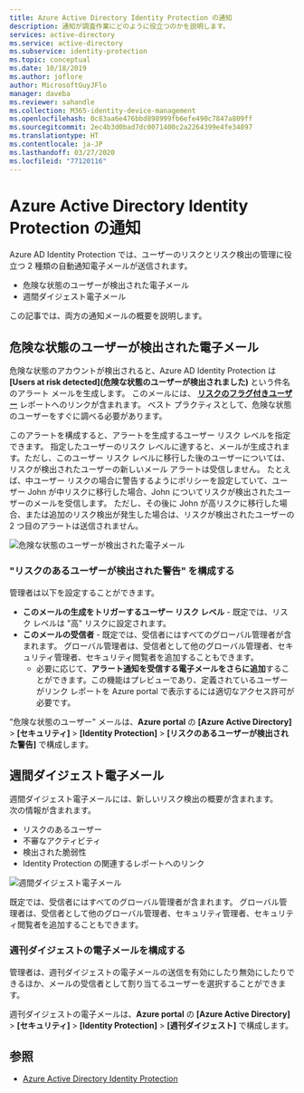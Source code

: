 ```yaml
---
title: Azure Active Directory Identity Protection の通知
description: 通知が調査作業にどのように役立つのかを説明します。
services: active-directory
ms.service: active-directory
ms.subservice: identity-protection
ms.topic: conceptual
ms.date: 10/18/2019
ms.author: joflore
author: MicrosoftGuyJFlo
manager: daveba
ms.reviewer: sahandle
ms.collection: M365-identity-device-management
ms.openlocfilehash: 0c83aa6e476bbd898999fb6efe490c7847a809ff
ms.sourcegitcommit: 2ec4b3d0bad7dc0071400c2a2264399e4fe34897
ms.translationtype: HT
ms.contentlocale: ja-JP
ms.lasthandoff: 03/27/2020
ms.locfileid: "77120116"
---
```

# <a name="azure-active-directory-identity-protection-notifications"></a>Azure Active Directory Identity Protection の通知

Azure AD Identity Protection では、ユーザーのリスクとリスク検出の管理に役立つ 2 種類の自動通知電子メールが送信されます。

- 危険な状態のユーザーが検出された電子メール
- 週間ダイジェスト電子メール

この記事では、両方の通知メールの概要を説明します。

## <a name="users-at-risk-detected-email"></a>危険な状態のユーザーが検出された電子メール

危険な状態のアカウントが検出されると、Azure AD Identity Protection は **[Users at risk detected]\(危険な状態のユーザーが検出されました\)** という件名のアラート メールを生成します。 このメールには、 **[リスクのフラグ付きユーザー](../reports-monitoring/concept-user-at-risk.md)** レポートへのリンクが含まれます。 ベスト プラクティスとして、危険な状態のユーザーをすぐに調べる必要があります。

このアラートを構成すると、アラートを生成するユーザー リスク レベルを指定できます。 指定したユーザーのリスク レベルに達すると、メールが生成されます。ただし、このユーザー リスク レベルに移行した後のユーザーについては、リスクが検出されたユーザーの新しいメール アラートは受信しません。 たとえば、中ユーザー リスクの場合に警告するようにポリシーを設定していて、ユーザー John が中リスクに移行した場合、John についてリスクが検出されたユーザーのメールを受信します。 ただし、その後に John が高リスクに移行した場合、または追加のリスク検出が発生した場合は、リスクが検出されたユーザーの 2 つ目のアラートは送信されません。

![危険な状態のユーザーが検出された電子メール](./media/howto-identity-protection-configure-notifications/01.png)

### <a name="configure-users-at-risk-detected-alerts"></a>"リスクのあるユーザーが検出された警告" を構成する

管理者は以下を設定することができます。

- **このメールの生成をトリガーするユーザー リスク レベル** - 既定では、リスク レベルは "高" リスクに設定されます。
- **このメールの受信者** - 既定では、受信者にはすべてのグローバル管理者が含まれます。 グローバル管理者は、受信者として他のグローバル管理者、セキュリティ管理者、セキュリティ閲覧者を追加することもできます。
   - 必要に応じて、**アラート通知を受信する電子メールをさらに追加**することができます。この機能はプレビューであり、定義されているユーザーがリンク レポートを Azure portal で表示するには適切なアクセス許可が必要です。

"危険な状態のユーザー" メールは、**Azure portal** の **[Azure Active Directory]**  >  **[セキュリティ]**  >  **[Identity Protection]**  >  **[リスクのあるユーザーが検出された警告]** で構成します。

## <a name="weekly-digest-email"></a>週間ダイジェスト電子メール

週間ダイジェスト電子メールには、新しいリスク検出の概要が含まれます。  
次の情報が含まれます。

- リスクのあるユーザー
- 不審なアクティビティ
- 検出された脆弱性
- Identity Protection の関連するレポートへのリンク

![週間ダイジェスト電子メール](./media/howto-identity-protection-configure-notifications/400.png)

既定では、受信者にはすべてのグローバル管理者が含まれます。 グローバル管理者は、受信者として他のグローバル管理者、セキュリティ管理者、セキュリティ閲覧者を追加することもできます。

### <a name="configure-weekly-digest-email"></a>週刊ダイジェストの電子メールを構成する

管理者は、週刊ダイジェストの電子メールの送信を有効にしたり無効にしたりできるほか、メールの受信者として割り当てるユーザーを選択することができます。

週刊ダイジェストの電子メールは、**Azure portal** の **[Azure Active Directory]**  >  **[セキュリティ]**  >  **[Identity Protection]**  >  **[週刊ダイジェスト]** で構成します。

## <a name="see-also"></a>参照

- [Azure Active Directory Identity Protection](../active-directory-identityprotection.md)
